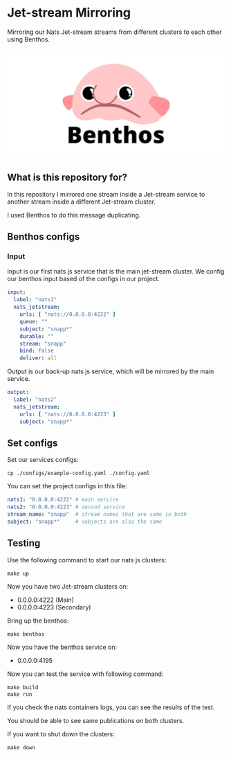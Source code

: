 # Jet-stream Mirroring

Mirroring our Nats Jet-stream streams from different 
clusters to each other using Benthos.

<img src="./assets/benthos.png" width="700" />

## What is this repository for?
In this repository I mirrored one stream inside a
Jet-stream service to another stream inside a different
Jet-stream cluster.

I used Benthos to do this message duplicating.

## Benthos configs
### Input
Input is our first nats js service that is the main jet-stream cluster.
We config our benthos input based of the configs in our 
project.
```yaml
input:
  label: "nats1"
  nats_jetstream:
    urls: [ "nats://0.0.0.0:4222" ]
    queue: ""
    subject: "snapp*"
    durable: ""
    stream: "snapp"
    bind: false
    deliver: all
```

Output is our back-up nats js service, which will be mirrored
by the main service.
```yaml
output:
  label: "nats2"
  nats_jetstream:
    urls: [ "nats://0.0.0.0:4223" ]
    subject: "snapp*"
```

## Set configs
Set our services configs:
```shell
cp ./configs/example-config.yaml ./config.yaml
```

You can set the project configs in this file:
```yaml
nats1: "0.0.0.0:4222" # main service
nats2: "0.0.0.0:4223" # second service
stream_name: "snapp"  # stream names that are same in both
subject: "snapp*"     # subjects are also the same
```

## Testing
Use the following command to start our nats js clusters:
```shell
make up
```

Now you have two Jet-stream clusters on:
- 0.0.0.0:4222 (Main)
- 0.0.0.0:4223 (Secondary)

Bring up the benthos:
```shell
make benthos
```

Now you have the benthos service on:
- 0.0.0.0:4195

Now you can test the service with following command:
```shell
make build
make run
```

If you check the nats containers logs, you can see the results
of the test.

You should be able to see same publications on both clusters.

If you want to shut down the clusters:
```shell
make down
```
